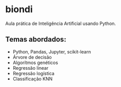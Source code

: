 # biondi
Aula prática de Inteligência Artificial usando Python.

## Temas abordados:
* Python, Pandas, Jupyter, scikit-learn
* Árvore de decisão
* Algorítmos genéticos
* Regressão linear
* Regressão logística
* Classificação KNN
